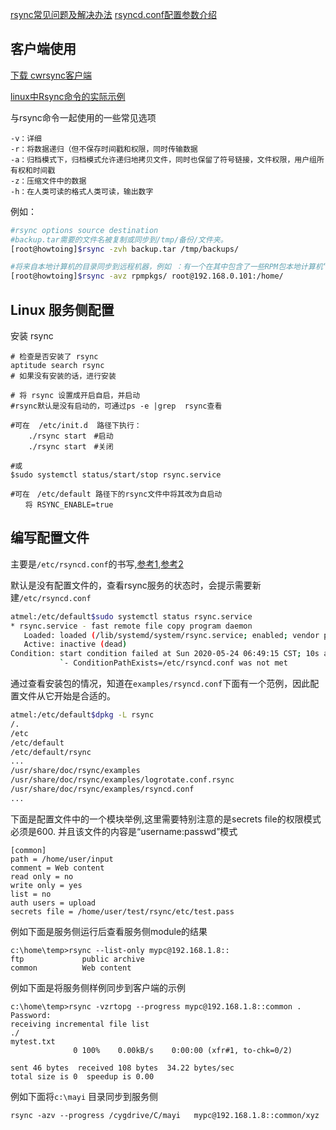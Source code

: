 
[rsync常见问题及解决办法](https://blog.whsir.com/post-392.html)
[rsyncd.conf配置参数介绍](https://blog.csdn.net/u010132847/article/details/103791921?utm_medium=distribute.pc_relevant.none-task-blog-2~default~baidujs_title~default-0.essearch_pc_relevant&spm=1001.2101.3001.4242)
## 客户端使用

[下载 cwrsync客户端](https://www.itefix.net/cwrsync-free-edition)

[linux中Rsync命令的实际示例](https://www.cnblogs.com/weifeng1463/p/7809851.html)


与rsync命令一起使用的一些常见选项
```text
-v：详细
-r：将数据递归（但不保存时间戳和权限，同时传输数据
-a：归档模式下，归档模式允许递归地拷贝文件，同时也保留了符号链接，文件权限，用户组所有权和时间戳
-z：压缩文件中的数据
-h：在人类可读的格式人类可读，输出数字
```

例如：

```sh
#rsync options source destination
#backup.tar需要的文件名被复制或同步到/tmp/备份/文件夹。
[root@howtoing]$rsync -zvh backup.tar /tmp/backups/

#将来自本地计算机的目录同步到远程机器，例如 ：有一个在其中包含了一些RPM包本地计算机“rpmpkgs”的文件夹，你想那个地方目录的内容发送到远程服务器，您可以使用以下命令。
[root@howtoing]$rsync -avz rpmpkgs/ root@192.168.0.101:/home/
```

## Linux 服务侧配置

安装 rsync

```shell
# 检查是否安装了 rsync
aptitude search rsync
# 如果没有安装的话，进行安装

# 将 rsync 设置成开启自启，并启动
#rsync默认是没有启动的，可通过ps -e |grep  rsync查看

#可在  /etc/init.d  路径下执行：
    ./rsync start　#启动　
    ./rsync start　#关闭

#或
$sudo systemctl status/start/stop rsync.service

#可在　/etc/default 路径下的rsync文件中将其改为自启动
　　将 RSYNC_ENABLE=true 
```

## 编写配置文件

主要是`/etc/rsyncd.conf`的书写,[参考1](https://blog.51cto.com/6226963/1560355),[参考2](https://www.cnblogs.com/felixzh/p/4950049.html)

默认是没有配置文件的，查看rsync服务的状态时，会提示需要新建`/etc/rsyncd.conf `

```sh
atmel:/etc/default$sudo systemctl status rsync.service
* rsync.service - fast remote file copy program daemon
   Loaded: loaded (/lib/systemd/system/rsync.service; enabled; vendor preset: enabled)
   Active: inactive (dead)
Condition: start condition failed at Sun 2020-05-24 06:49:15 CST; 10s ago
           `- ConditionPathExists=/etc/rsyncd.conf was not met
```

通过查看安装包的情况，知道在`examples/rsyncd.conf`下面有一个范例，因此配置文件从它开始是合适的。

```sh
atmel:/etc/default$dpkg -L rsync
/.
/etc
/etc/default
/etc/default/rsync
...
/usr/share/doc/rsync/examples
/usr/share/doc/rsync/examples/logrotate.conf.rsync
/usr/share/doc/rsync/examples/rsyncd.conf
...
```

下面是配置文件中的一个模块举例,这里需要特别注意的是secrets file的权限模式必须是600. 并且该文件的内容是“username:passwd”模式

```text
[common]
path = /home/user/input
comment = Web content
read only = no
write only = yes
list = no
auth users = upload
secrets file = /home/user/test/rsync/etc/test.pass
```

例如下面是服务侧运行后查看服务侧module的结果
```shell
c:\home\temp>rsync --list-only mypc@192.168.1.8::
ftp             public archive
common          Web content
```

例如下面是将服务侧样例同步到客户端的示例
```shell
c:\home\temp>rsync -vzrtopg --progress mypc@192.168.1.8::common .
Password:
receiving incremental file list
./
mytest.txt
              0 100%    0.00kB/s    0:00:00 (xfr#1, to-chk=0/2)

sent 46 bytes  received 108 bytes  34.22 bytes/sec
total size is 0  speedup is 0.00
```
例如下面将`c:\mayi` 目录同步到服务侧
```shell
rsync -azv --progress /cygdrive/C/mayi   mypc@192.168.1.8::common/xyz
```